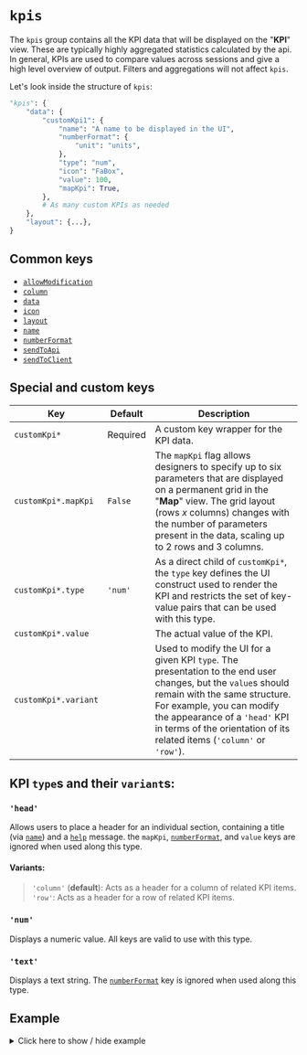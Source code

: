 # `kpis`
The `kpis` group contains all the KPI data that will be displayed on the "**KPI**" view. These are typically highly aggregated statistics calculated by the api. In general, KPIs are used to compare values across sessions and give a high level overview of output. Filters and aggregations will not affect `kpis`.

Let's look inside the structure of `kpis`:
```py
"kpis": {
    "data": {
        "customKpi1": {
            "name": "A name to be displayed in the UI",
            "numberFormat": {
                "unit": "units",
            },
            "type": "num",
            "icon": "FaBox",
            "value": 100,
            "mapKpi": True,
        },
        # As many custom KPIs as needed
    },
    "layout": {...},
}
```

## Common keys
- [`allowModification`](../common_keys/common_keys.md#allowModification)
- [`column`](../common_keys/common_keys.md#column)
- [`data`](../common_keys/common_keys.md#data)
- [`icon`](../common_keys/common_keys.md#icon)
- [`layout`](../common_keys/layout.md)
- [`name`](../common_keys/common_keys.md#name)
- [`numberFormat`](../common_keys/common_keys.md#number-format)
- [`sendToApi`](../common_keys/common_keys.md#sendToApi)
- [`sendToClient`](../common_keys/common_keys.md#sendToClient)

## Special and custom keys
Key | Default | Description
--- | ------- | -----------
`customKpi*` | Required | A custom key wrapper for the KPI data.
`customKpi*.mapKpi` | `False` | The `mapKpi` flag allows designers to specify up to six parameters that are displayed on a permanent grid in the "**Map**" view. The grid layout (rows *x* columns) changes with the number of parameters present in the data, scaling up to 2 rows and 3 columns.
`customKpi*.type` | `'num'` | As a direct child of `customKpi*`, the `type` key defines the UI construct used to render the KPI and restricts the set of key-value pairs that can be used with this type.
`customKpi*.value` | | The actual value of the KPI.
<a name="variant">`customKpi*.variant`</a> | | Used to modify the UI for a given KPI `type`. The presentation to the end user changes, but the `value`s should remain with the same structure. For example, you can modify the appearance of a `'head'` KPI in terms of the orientation of its related items (`'column'` or `'row'`).

## KPI `type`s and their `variant`s:

### `'head'`
Allows users to place a header for an individual section, containing a title (via [`name`](common_keys.md#name)) and a [`help`](#help) message. the `mapKpi`, [`numberFormat`](../common_keys/common_keys.md#number-format), and `value` keys are ignored when used along this type.
#### Variants:
>`'column'` (**default**): Acts as a header for a column of related KPI items.<br>
`'row'`: Acts as a header for a row of related KPI items.<br>

### `'num'`
Displays a numeric value. All keys are valid to use with this type.

### `'text'`
Displays a text string. The [`numberFormat`](../common_keys/common_keys.md#number-format) key is ignored when used along this type.

## Example

<details>
  <summary>Click here to show / hide example</summary>

```py
"kpis": {
    "data": {
        "kpiHeader1": {
            "type": "head",
            "name": "Example KPI Header 1",
            "icon": "BsInboxes",
        },
        "kpiHeader2": {
            "type": "head",
            "name": "Example KPI Header 2",
            "icon": "BsTruck",
        },
        "key1": {
            "name": "KPI Example 1",
            "value": 18,
            "icon": "BsFillEmojiFrownFill",
            "mapKpi": True,
            "numberFormat": {
                "precision": 0,
                "unit": "frowns",
            },
        },
        "key2": {
            "name": "KPI Example 2",
            "value": 32,
            "icon": "BsFillEmojiSmileFill",
            "mapKpi": True,
            "numberFormat": {
                "precision": 0,
                "unit": "smiles",
            },
        },
        "key3": {
            "name": "KPI Example 3",
            "icon": "BsInboxes",
            "numberFormat": {
                "precision": 4,
                "trailingZeros": True,
                "unit": "units",
            },
            "value": 100,
        },
        "key4": {
            "name": "A Big Number",
            "icon": "BsTruck",
            "value": 10000000000000,
            "numberFormat": {
                "precision": 0,
                "unit": "units",
            },
        },
        "key5": {
            "name": "A Really Big Number",
            "icon": "MdExpand",
            "value": 9007199254740991,
            "numberFormat": {
                "precision": 2,
                "unit": "$",
                "currency": True,
                "trailingZeros": False,
            },
        },
    },
    "layout": {
        "type": "grid",
        "numColumns": "auto",
        "numRows": "auto",
        "data": {
            "col1Row1": {
                "type": "item",
                "itemId": "kpiHeader1",
                "column": 1,
                "row": 1,
            },
            "col1Row2": {
                "type": "item",
                "itemId": "key1",
                "column": 1,
                "row": 2,
            },
            "col1Row3": {
                "type": "item",
                "itemId": "key4",
                "column": 1,
                "row": 3,
            },
            "col1Row4": {
                "type": "item",
                "itemId": "key5",
                "column": 1,
                "row": 4,
            },
            "col2Row1": {
                "type": "item",
                "itemId": "kpiHeader2",
                "column": 2,
                "row": 1,
            },
            "col2Row2": {
                "type": "item",
                "itemId": "key2",
                "column": 2,
                "row": 2,
            },
            "col2Row3": {
                "type": "item",
                "itemId": "key3",
                "column": 2,
                "row": 3,
            },
        },
    },
},
```
</details>

